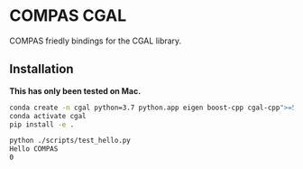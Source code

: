 # COMPAS CGAL

COMPAS friedly bindings for the CGAL library.

## Installation

**This has only been tested on Mac.**

```bash
conda create -n cgal python=3.7 python.app eigen boost-cpp cgal-cpp">=5.0" pybind11 COMPAS --yes
conda activate cgal
pip install -e .
```

```bash
python ./scripts/test_hello.py
Hello COMPAS
0
```

